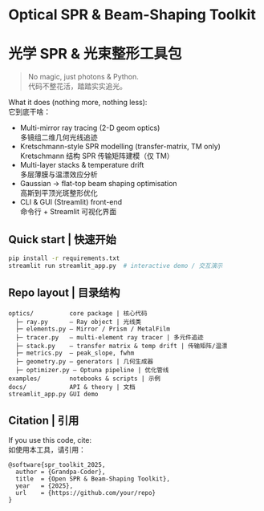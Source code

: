 # Optical SPR & Beam-Shaping Toolkit  
# 光学 SPR & 光束整形工具包

> No magic, just photons & Python.  
> 代码不整花活，踏踏实实追光。

What it does (nothing more, nothing less):  
它到底干啥：

* Multi-mirror ray tracing (2-D geom optics)  
  多镜组二维几何光线追迹
* Kretschmann-style SPR modelling (transfer-matrix, TM only)  
  Kretschmann 结构 SPR 传输矩阵建模（仅 TM）
* Multi-layer stacks & temperature drift  
  多层薄膜与温漂效应分析
* Gaussian → flat-top beam shaping optimisation  
  高斯到平顶光斑整形优化
* CLI & GUI (Streamlit) front-end  
  命令行 + Streamlit 可视化界面

## Quick start  |  快速开始
```bash
pip install -r requirements.txt
streamlit run streamlit_app.py  # interactive demo / 交互演示
```

## Repo layout  |  目录结构
```
optics/          core package | 核心代码
  ├─ ray.py      – Ray object | 光线类
  ├─ elements.py – Mirror / Prism / MetalFilm
  ├─ tracer.py   – multi-element ray tracer | 多元件追迹
  ├─ stack.py    – transfer matrix & temp drift | 传输矩阵/温漂
  ├─ metrics.py  – peak_slope, fwhm
  ├─ geometry.py – generators | 几何生成器
  ├─ optimizer.py – Optuna pipeline | 优化管线
examples/        notebooks & scripts | 示例
docs/            API & theory | 文档
streamlit_app.py GUI demo
```

## Citation  |  引用
If you use this code, cite:  
如使用本工具，请引用：

```
@software{spr_toolkit_2025,
  author = {Grandpa-Coder},
  title  = {Open SPR & Beam-Shaping Toolkit},
  year   = {2025},
  url    = {https://github.com/your/repo}
}
``` 